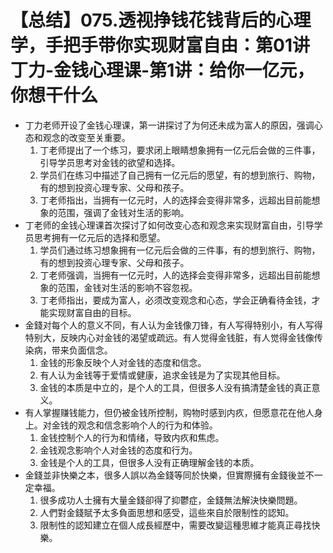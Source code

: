 # 【总结】075.透视挣钱花钱背后的心理学，手把手带你实现财富自由：第01讲丁力-金钱心理课-第1讲：给你一亿元，你想干什么

-   丁力老师开设了金钱心理课，第一讲探讨了为何还未成为富人的原因，强调心态和观念的改变至关重要。
    1.  丁老师提出了一个练习，要求闭上眼睛想象拥有一亿元后会做的三件事，引导学员思考对金钱的欲望和选择。
    2.  学员们在练习中描述了自己拥有一亿元后的愿望，有的想到旅行、购物，有的想到投资心理专家、父母和孩子。
    3.  丁老师指出，当拥有一亿元时，人的选择会变得非常多，远超出目前能想象的范围，强调了金钱对生活的影响。
-   丁老师的金钱心理课首次探讨了如何改变心态和观念来实现财富自由，引导学员思考拥有一亿元后的选择和愿望。
    1.  学员们通过练习想象拥有一亿元后会做的三件事，有的想到旅行、购物，有的想到投资心理专家、父母和孩子。
    2.  丁老师强调，当拥有一亿元时，人的选择会变得非常多，远超出目前能想象的范围，金钱对生活的影响不容忽视。
    3.  丁老师指出，要成为富人，必须改变观念和心态，学会正确看待金钱，才能实现财富自由的目标。
-   金錢对每个人的意义不同，有人认为金钱像刀锋，有人写得特别小，有人写得特别大，反映内心对金钱的渴望或疏远。有人觉得金钱脏，有人觉得金钱像传染病，带来负面信念。
    1.  金钱的形象反映个人对金钱的态度和信念。
    2.  有人认为金钱等于爱情或健康，追求金钱是为了实现其他目标。
    3.  金钱的本质是中立的，是个人的工具，但很多人没有搞清楚金钱的真正意义。
-   有人掌握赚钱能力，但仍被金钱所控制，购物时感到内疚，但愿意花在他人身上。对金钱的观念和信念影响个人的行为和体验。
    1.  金钱控制个人的行为和情绪，导致内疚和焦虑。
    2.  金钱观念影响个人对金钱的态度和行为。
    3.  金钱是个人的工具，但很多人没有正确理解金钱的本质。
-   金錢並非快樂之本，很多人誤以為金錢等同於快樂，但實際擁有金錢後並不一定幸福。
    1.  很多成功人士擁有大量金錢卻得了抑鬱症，金錢無法解決快樂問題。
    2.  人們對金錢賦予太多負面思想和感受，這些來自於限制性的認知。
    3.  限制性的認知建立在個人成長經歷中，需要改變這種思維才能真正尋找快樂。